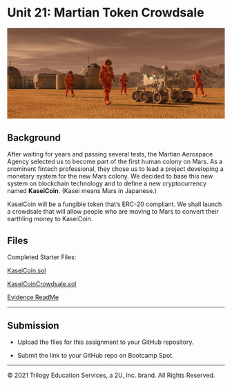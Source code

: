 # Unit 21: Martian Token Crowdsale

![alt=""](Images/application-image.png)

## Background

After waiting for years and passing several tests, the Martian Aerospace Agency selected us to become part of the first human colony on Mars. As a prominent fintech professional, they chose us to lead a project developing a monetary system for the new Mars colony. We decided to base this new system on blockchain technology and to define a new cryptocurrency named **KaseiCoin**. (Kasei means Mars in Japanese.)

KaseiCoin will be a fungible token that’s ERC-20 compliant. We shall launch a crowdsale that will allow people who are moving to Mars to convert their earthling money to KaseiCoin.

## Files

Completed Starter Files:

[KaseiCoin.sol](./Starter_Code/KaseiCoin.sol)

[KaseiCoinCrowdsale.sol](./Starter_Code/KaseiCoinCrowdsale.com)

[Evidence ReadMe](./Starter_Code/Evidence_Folder/README.md)

---

## Submission

* Upload the files for this assignment to your GitHub repository.

* Submit the link to your GitHub repo on Bootcamp Spot.

---

© 2021 Trilogy Education Services, a 2U, Inc. brand. All Rights Reserved.
